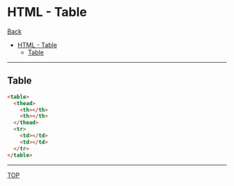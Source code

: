 # HTML - Table

[Back](./index.md)

- [HTML - Table](#html---table)
  - [Table](#table)

---

## Table

```html
<table>
  <thead>
    <th></th>
    <th></th>
  </thead>
  <tr>
    <td></td>
    <td></td>
  </tr>
</table>
```

---

[TOP](#html---table)

